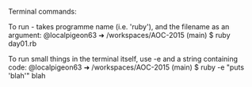 Terminal commands:

To run - takes programme name (i.e. 'ruby'), and the filename as an argument:
@localpigeon63 ➜ /workspaces/AOC-2015 (main) $ ruby day01.rb

To run small things in the terminal itself, use -e and a string containing code:
@localpigeon63 ➜ /workspaces/AOC-2015 (main) $ ruby -e "puts 'blah'"
blah

